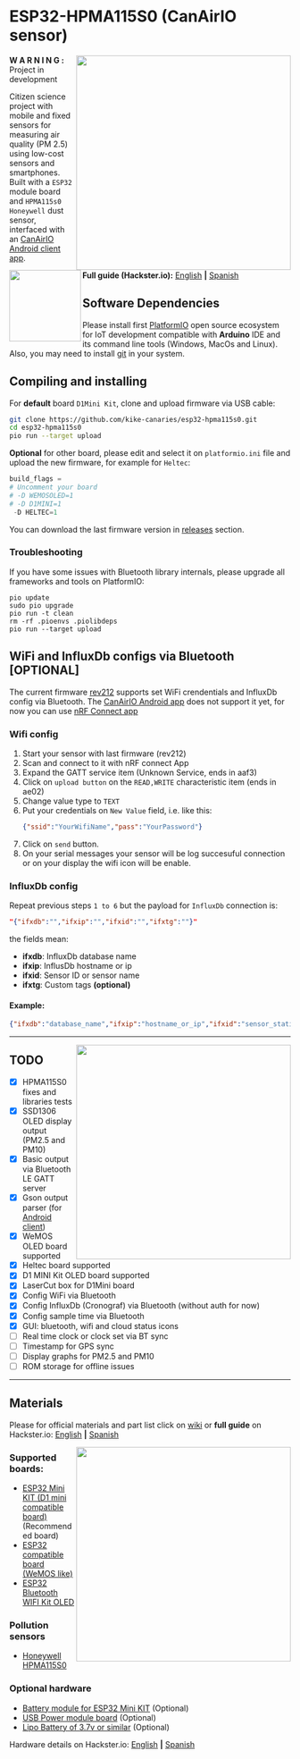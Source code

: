 # ESP32-HPMA115S0 (CanAirIO sensor)

<a href="https://github.com/kike-canaries/esp32-hpma115s0/blob/master/images/collage.jpg" target="_blank"><img src="https://github.com/kike-canaries/esp32-hpma115s0/blob/master/images/collage.jpg" align="right" width="384" ></a>

**W A R N I N G :** Project in development

<a href="https://play.google.com/store/apps/details?id=hpsaturn.pollutionreporter" target="_blank"><img src="https://github.com/kike-canaries/android-hpma115s0/blob/master/assets/googleplay/gplayicon.png" align="left" width="128" ></a>

Citizen science project with mobile and fixed sensors for measuring air quality (PM 2.5) using low-cost sensors and smartphones. Built with a `ESP32` module board and `HPMA115s0 Honeywell` dust sensor, interfaced with an [CanAirIO Android client app](https://github.com/kike-canaries/android-hpma115s0).

**Full guide (Hackster.io):** [English](https://www.hackster.io/MetaKernel/canairio-citizen-network-for-air-quality-monitoring-bbf647) **|** [Spanish](https://www.hackster.io/114723/canairio-red-ciudadana-para-monitoreo-de-calidad-del-aire-96f79a)

## Software Dependencies

Please install first [PlatformIO](http://platformio.org/) open source ecosystem for IoT development compatible with **Arduino** IDE and its command line tools (Windows, MacOs and Linux). Also, you may need to install [git](http://git-scm.com/) in your system.

## Compiling and installing

For **default** board `D1Mini Kit`, clone and upload firmware via USB cable:

``` bash
git clone https://github.com/kike-canaries/esp32-hpma115s0.git
cd esp32-hpma115s0
pio run --target upload
```

**Optional** for other board, please edit and select it on `platformio.ini` file and upload the new firmware, for example for `Heltec`:

``` python
build_flags =
# Uncomment your board
# -D WEMOSOLED=1
# -D D1MINI=1
 -D HELTEC=1
```
You can download the last firmware version in [releases](https://github.com/kike-canaries/esp32-hpma115s0/releases) section. 

### Troubleshooting

If you have some issues with Bluetooth library internals, please upgrade all frameworks and tools on PlatformIO:

```
pio update
sudo pio upgrade
pio run -t clean
rm -rf .pioenvs .piolibdeps
pio run --target upload
```

## WiFi and InfluxDb configs via Bluetooth [OPTIONAL]

The current firmware [rev212](https://github.com/kike-canaries/esp32-hpma115s0/releases/tag/rev212) supports set WiFi crendentials and InfluxDb config via Bluetooth. The [CanAirIO Android app](https://github.com/kike-canaries/android-hpma115s0) does not support it yet, for now you can use [nRF Connect app](https://play.google.com/store/apps/details?id=no.nordicsemi.android.mcp)

### Wifi config

1. Start your sensor with last firmware (rev212)
2. Scan and connect to it with nRF connect App
3. Expand the GATT service item (Unknown Service, ends in aaf3)
4. Click on `upload button` on the `READ,WRITE` characteristic item (ends in ae02)
5. Change value type to `TEXT`
6. Put your credentials on `New Value` field, i.e. like this:
    ```json
    {"ssid":"YourWifiName","pass":"YourPassword"}
    ```
7. Click on `send` button.
8. On your serial messages your sensor will be log succesuful connection or on your display the wifi icon will be enable.

### InfluxDb config

Repeat previous steps `1 to 6` but the payload for `InfluxDb` connection is:

```json
"{"ifxdb":"","ifxip":"","ifxid":"","ifxtg":""}"
```

the fields mean:
- **ifxdb**: InfluxDb database name
- **ifxip**: InflusDb hostname or ip
- **ifxid**: Sensor ID or sensor name
- **ifxtg**: Custom tags **(optional)**

#### Example:

```json
{"ifxdb":"database_name","ifxip":"hostname_or_ip","ifxid":"sensor_station_name","ifxtg":"zone=north,zone=south"}
```

---

<a href="https://github.com/kike-canaries/esp32-hpma115s0/blob/master/images/rev212.jpg" target="_blank"><img src="https://github.com/kike-canaries/esp32-hpma115s0/blob/master/images/rev212.jpg" align="right" width="384" ></a>

## TODO
- [X] HPMA115S0 fixes and libraries tests
- [X] SSD1306 OLED display output (PM2.5 and PM10)
- [X] Basic output via Bluetooth LE GATT server
- [X] Gson output parser (for [Android client](https://github.com/kike-canaries/android-hpma115s0))
- [X] WeMOS OLED board supported
- [X] Heltec board supported
- [X] D1 MINI Kit OLED board supported
- [X] LaserCut box for D1Mini board
- [X] Config WiFi via Bluetooth
- [X] Config InfluxDb (Cronograf) via Bluetooth (without auth for now)
- [X] Config sample time via Bluetooth
- [X] GUI: bluetooth, wifi and cloud status icons 
- [ ] Real time clock or clock set via BT sync
- [ ] Timestamp for GPS sync
- [ ] Display graphs for PM2.5 and PM10
- [ ] ROM storage for offline issues

---

## Materials

Please for official materials and part list click on [wiki](https://github.com/kike-canaries/esp32-hpma115s0/wiki/Official-Hardware) or **full guide** on Hackster.io: [English](https://www.hackster.io/MetaKernel/canairio-citizen-network-for-air-quality-monitoring-bbf647) **|** [Spanish](https://www.hackster.io/114723/canairio-red-ciudadana-para-monitoreo-de-calidad-del-aire-96f79a)


<a href="https://github.com/kike-canaries/esp32-hpma115s0/blob/master/images/materials.jpg" target="_blank"><img src="https://github.com/kike-canaries/esp32-hpma115s0/blob/master/images/materials.jpg" align="right" width="384" ></a>

### Supported boards:

* [ESP32 Mini KIT (D1 mini compatible board)](http://bit.ly/2NLwtHK) (Recommended board)
* [ESP32 compatible board (WeMOS like)](http://bit.ly/2lMbWH6)
* [ESP32 Bluetooth WIFI Kit OLED](http://bit.ly/2neQI5f)

### Pollution sensors

* [Honeywell HPMA115S0](http://bit.ly/2II6647)

### Optional hardware

* [Battery module for ESP32 Mini KIT](http://bit.ly/2JSADuR) (Optional)
* [USB Power module board](http://bit.ly/2lHSKdr) (Optional)
* [Lipo Battery of 3.7v or similar](http://bit.ly/2KA3fdB) (Optional)

Hardware details on Hackster.io: [English](https://www.hackster.io/MetaKernel/canairio-citizen-network-for-air-quality-monitoring-bbf647) **|** [Spanish](https://www.hackster.io/114723/canairio-red-ciudadana-para-monitoreo-de-calidad-del-aire-96f79a)

